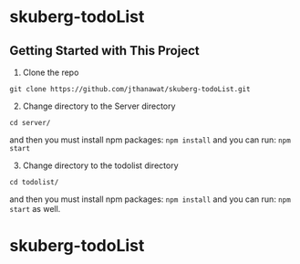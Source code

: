 # skuberg-todoList

## Getting Started with This Project

1. Clone the repo

```
git clone https://github.com/jthanawat/skuberg-todoList.git
```

2. Change directory to the Server directory

```
cd server/
```

and then you must install npm packages: `npm install` and you can run: `npm start`

3. Change directory to the todolist directory

```
cd todolist/
```

and then you must install npm packages: `npm install` and you can run: `npm start` as well.
# skuberg-todoList
